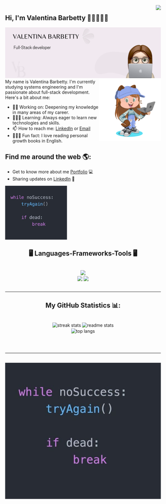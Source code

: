 
<img align="right" src="https://komarev.com/ghpvc/?username=valentinabarbetty&color=ff69b4" />

## Hi, I'm Valentina Barbetty 👋🏻👩🏼‍💻

<img src="https://github.com/valentinabarbetty/valentinabarbetty/blob/main/Valentina%20Barbetty.png" alt="banner valentina">
  <img align="right" alt="Coding" width="200" src="https://github.com/valentinabarbetty/valentinabarbetty/blob/main/ezgif-7-9b11aa3da7.gif?raw=true">
My name is Valentina Barbetty. I'm currently studying systems engineering and I'm passionate about full-stack development. Here's a bit about me:
 
- 💪🏻 Working on: Deepening my knowledge in many areas of my career.
- 👩🏼‍💻 Learning: Always eager to learn new technologies and skills.
- 📫 How to reach me: [LinkedIn](https://www.linkedin.com/in/valentina-barbetty/) or [Email](mailto:valentinabarbetty2@gmail.com)
- 🙇🏼‍♀️ Fun fact: I love reading personal growth books in English.



## Find me around the web 🌎:

- Get to know more about me <a href="https://valentinabarbetty.vercel.app/">Portfolio</a> 💻
- Sharing updates on <a href="https://www.linkedin.com/in/valentina-barbetty/">LinkedIn</a> 💼


<img align="center" alt="Coding" width="200" src="https://github.com/valentinabarbetty/valentinabarbetty/blob/main/quote.jpg">
<h2 align="center">🖥️ Languages-Frameworks-Tools 🖥️</h2>
<br/>
<div align="center">
  <img src="https://skillicons.dev/icons?i=blender,git,github,postman,figma,vercel" /><br>
    <img src="https://skillicons.dev/icons?i=androidstudio,angular,react,bootstrap,mui,html,css,tailwind,threejs,unity" />
    <img src="https://skillicons.dev/icons?i=python,javascript,typescript,docker,kubernetes,express,firebase,java,nodejs,mysql,kotlin,swift" />
    
</div>

<br/>
<hr/>
<h2 align="center">My GitHub Statistics 📊:</h2>
<br>
<div align=center>
  <img width=390 src="https://github-readme-streak-stats-salesp07.vercel.app/?user=valentinabarbetty&count_private=true&theme=rose&border_radius=10" alt="streak stats"/>
  <img width=390 src="https://github-readme-stats-salesp07.vercel.app/api?username=valentinabarbetty&count_private=true&show_icons=true&theme=rose&rank_icon=github&border_radius=10" alt="readme stats" />
  <br/>
  <img width=325 align="center" src="https://github-readme-stats-salesp07.vercel.app/api/top-langs/?username=valentinabarbetty&hide=HTML&langs_count=8&layout=compact&theme=rose&border_radius=10&size_weight=0.5&count_weight=0.5&exclude_repo=github-readme-stats" alt="top langs" />
</div>

<br/><br/>

<hr/>

<br/>

<img src="https://github.com/valentinabarbetty/valentinabarbetty/blob/main/quote.jpg" alt="banner valentina">

